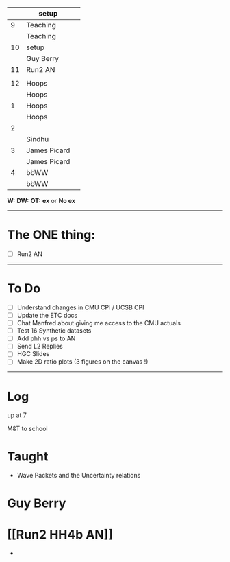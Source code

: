 
|     | setup        |     |
| --- | ------------ | --- |
| 9   | Teaching     |     |
|     | Teaching     |     |
| 10  | setup        |     |
|     | Guy Berry    |     |
| 11  | Run2 AN      |     |
|     |              |     |
| 12  | Hoops        |     |
|     | Hoops        |     |
| 1   | Hoops        |     |
|     | Hoops        |     |
| 2   |              |     |
|     | Sindhu       |     |
| 3   | James Picard |     |
|     | James Picard |     |
| 4   | bbWW         |     |
|     | bbWW         |     |

**W:**
**DW:**
**OT:**
**ex** or **No ex**

---
# The ONE thing: 
- [ ] Run2 AN

---
# To Do

- [ ] Understand changes in CMU CPI / UCSB CPI
- [ ] Update the ETC docs
- [ ] Chat Manfred about giving me access to the CMU actuals 
- [ ] Test 16 Synthetic datasets
- [ ] Add phh vs ps to AN 
- [ ] Send L2 Replies
- [ ] HGC Slides
- [ ] Make 2D ratio plots (3 figures on the canvas !)

---

# Log

up at 7

M&T to school 

# Taught
- Wave Packets and the Uncertainty relations

# Guy Berry


# [[Run2 HH4b AN]]
- 
